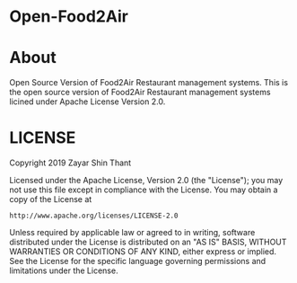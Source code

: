 # Open-Food2Air

# About
Open Source Version of Food2Air Restaurant management systems.
This is the open source version of Food2Air Restaurant management systems licined under Apache License Version 2.0.

# LICENSE

Copyright 2019 Zayar Shin Thant

Licensed under the Apache License, Version 2.0 (the "License");
you may not use this file except in compliance with the License.
You may obtain a copy of the License at

    http://www.apache.org/licenses/LICENSE-2.0

Unless required by applicable law or agreed to in writing, software
distributed under the License is distributed on an "AS IS" BASIS,
WITHOUT WARRANTIES OR CONDITIONS OF ANY KIND, either express or implied.
See the License for the specific language governing permissions and
limitations under the License.
